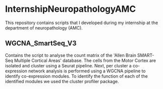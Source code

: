 # InternshipNeuropathologyAMC
This repository contains scripts that I developed during my internship at the department of neuropathology (AMC).

## WGCNA_SmartSeq_V3
Contains the script to analyse the count matrix of the 'Allen Brain SMART-Seq Multiple Cortical Areas' database.
The cells from the Motor Cortex are isolated and cluster using a Seurat pipeline. 
Next, per cluster a co-expression network analysis is performed using a WGCNA pipeline to identify co-expression modules.
To identify the function of each of the identified modules we used the cluster profiler package.
